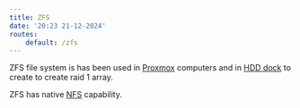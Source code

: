 ```yaml
---
title: ZFS
date: '20:23 21-12-2024'
routes:
    default: /zfs
---
```


ZFS file system is has been used in [Proxmox](/proxmox) computers and in [HDD dock](/hdd-dock) to create to create raid 1 array.

ZFS has native [NFS](/nfs) capability.